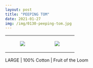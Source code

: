 ```yaml
---
layout: post
title: "PEEPING TOM"
date: 2021-01-27
img: /img/0130-peeping-tom.jpg
---
```




<table style="width:100%;"><tr><td style="vertical-align:top;">
      <figure class="tmblr-full" data-orig-height="2048" data-orig-width="1365" data-orig-src="https://concertshirts.netlify.app/shirts/0130/0130-01.jpg"><img src="https://64.media.tumblr.com/3ee5a809c878e55658f3ee512f0b8e6f/4e48815c1434a591-05/s540x810/278fcf1062233d98b33138bb1a7794c389bde161.jpg" data-orig-height="2048" data-orig-width="1365" data-orig-src="https://concertshirts.netlify.app/shirts/0130/0130-01.jpg"/></figure></td>
    <td style="vertical-align:top;">
      <figure class="tmblr-full" data-orig-height="2048" data-orig-width="1365" data-orig-src="https://concertshirts.netlify.app/shirts/0130/0130-02.jpg"><img src="https://64.media.tumblr.com/6f515df462303c90d7f4bbaf7e335f46/4e48815c1434a591-a4/s540x810/01faada7eede44eaba23cbe9437da99d89cd4f58.jpg" data-orig-height="2048" data-orig-width="1365" data-orig-src="https://concertshirts.netlify.app/shirts/0130/0130-02.jpg"/></figure></td>
  </tr></table><p>
  LARGE | 100% Cotton | Fruit of the Loom
</p>
